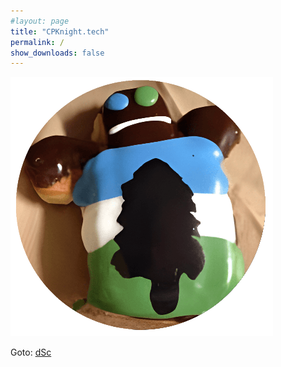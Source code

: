 ```yaml
---
#layout: page
title: "CPKnight.tech"
permalink: /
show_downloads: false
---
```


![cpknight.tech logo](/logo-cpknight-website.png)

Goto: [dSc](digital-satellite-clock/)